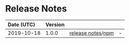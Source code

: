 # Release Notes

| Date (UTC) | Version |  |  |
| :-- | :-- | :--: | :-- |
2019-10-18 | 1.0.0 | [release notes](v1.0.0/README.md)/[npm](https://www.npmjs.com/package/@dagonmetric/ng-log-facebook-analytics/v/1.1.0) | - |
